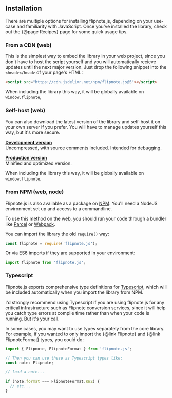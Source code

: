 ## Installation

There are multiple options for installing flipnote.js, depending on your use-case and familiarity with JavaScript. Once you've installed the library, check out the {@page Recipes} page for some quick usage tips.

### From a CDN (web)

This is the simplest way to embed the library in your web project, since you don't have to host the script yourself and you will automatically recieve updates until the next major version. Just drop the following snippet into the `<head></head>` of your page's HTML:

```html
<script src="https://cdn.jsdelivr.net/npm/flipnote.js@5"></script>
```

When including the library this way, it will be globally available on `window.flipnote`,

### Self-host (web)

You can also download the latest version of the library and self-host it on your own server if you prefer. You will have to manage updates yourself this way, but it's more secure.

[**Development version**](https://raw.githubusercontent.com/jaames/flipnote.js/master/dist/flipnote.js)<br/>
Uncompressed, with source comments included. Intended for debugging.

[**Production version**](https://raw.githubusercontent.com/jaames/flipnote.js/master/dist/flipnote.js)<br/>
Minified and optimized version.

When including the library this way, it will be globally available on `window.flipnote`.

### From NPM (web, node)

Flipnote.js is also available as a package on [NPM](https://www.npmjs.com/package/flipnote.js). You'll need a NodeJS environment set up and access to a commandline. 

To use this method on the web, you should run your code through a bundler like [Parcel](https://parceljs.org/getting_started.html) or [Webpack](https://webpack.js.org/).

You can import the library the old `require()` way:

```js
const flipnote = require('flipnote.js');
```

Or via ES6 imports if they are supported in your environment:

```js
import flipnote from 'flipnote.js';
```

### Typescript

Flipnote.js exports comprehensive type definitions for [Typescript](https://www.typescriptlang.org/), which will be included automatically when you import the library from NPM. 

I'd strongly recommend using Typescript if you are using flipnote.js for any critical infrastructure such as Flipnote conversion services, since it will help you catch type errors at compile time rather than when your code is running. But it's your call.

In some cases, you may want to use types separately from the core library. For example, if you wanted to only import the {@link Flipnote} and {@link FlipnoteFormat} types, you could do:

```ts
import { Flipnote, FlipnoteFormat } from 'flipnote.js';

// Then you can use these as Typescript types like:
const note: Flipnote;

// load a note...

if (note.format === FlipnoteFormat.KWZ) {
  // etc...
}
```
